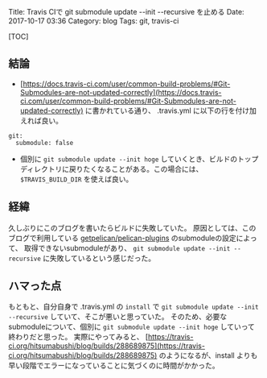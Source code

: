 Title: Travis CIで git submodule update --init --recursive を止める
Date: 2017-10-17 03:36
Category: blog
Tags: git, travis-ci

[TOC]

## 結論
- [https://docs.travis-ci.com/user/common-build-problems/#Git-Submodules-are-not-updated-correctly](https://docs.travis-ci.com/user/common-build-problems/#Git-Submodules-are-not-updated-correctly) に書かれている通り、 .travis.yml に以下の行を付け加えれば良い。
```
git:
  submodule: false
```
- 個別に `git submodule update --init hoge` していくとき、ビルドのトップディレクトリに戻りたくなることがある。この場合には、 `$TRAVIS_BUILD_DIR` を使えば良い。

## 経緯
久しぶりにこのブログを書いたらビルドに失敗していた。
原因としては、このブログで利用している [getpelican/pelican-plugins](https://github.com/getpelican/pelican-plugins) のsubmoduleの設定によって、
取得できないsubmoduleがあり、 `git submodule update --init --recursive` に失敗しているという感じだった。

## ハマった点
もともと、自分自身で .travis.yml の `install` で `git submodule update --init --recursive` していて、そこが悪いと思っていた。
そのため、必要なsubmoduleについて、個別に `git submodule update --init hoge` していって終わりだと思った。
実際にやってみると、 [https://travis-ci.org/hitsumabushi/blog/builds/288689875](https://travis-ci.org/hitsumabushi/blog/builds/288689875) のようになるが、install よりも早い段階でエラーになっていることに気づくのに時間がかかった。

